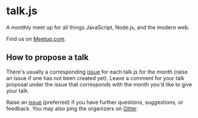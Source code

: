 # talk.js

A monthly meet up for all things JavaScript, Node.js, and the modern web.

Find us on [Meetup.com](https://www.meetup.com/Singapore-JS/).

## How to propose a talk

There's usually a corresponding [issue](https://github.com/SingaporeJS/talk.js/issues) for each talk.js for the month (raise an issue if one has not been created yet). Leave a comment for your talk proposal under the issue that corresponds with the month you'd like to give your talk.

Raise an [issue](https://github.com/SingaporeJS/talk.js/issues) (preferred) if you have further questions, suggestions, or feedback. You may also ping the organizers on [Gitter](https://gitter.im/SingaporeJS/organizers).
